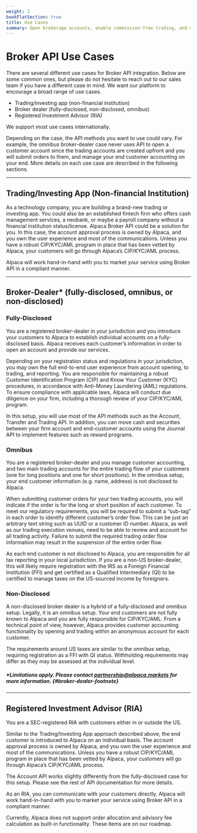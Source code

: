 ```yaml
---
weight: 2
bookFlatSection: true
title: Use Cases
summary: Open brokerage accounts, enable commission-free trading, and manage the ongoing user experience with Alpaca Broker API
---
```


# Broker API Use Cases

There are several different use cases for Broker API integration. Below are some
common ones, but please do not hesitate to reach out to our sales team if you
have a different case in mind. We want our platform to encourage a broad range
of use cases.

- Trading/investing app (non-financial institution)
- Broker dealer (fully-disclosed, non-disclosed, omnibus)
- Registered Investment Advisor (RIA)

We support most use cases internationally.

Depending on the case, the API methods you want to use could vary. For
example, the omnibus broker-dealer case never uses API to open a customer
account since the trading accounts are created upfront and you will submit
orders to them, and manage your end customer accounting on your end. More
details on each use case are described in the following sections.

---

## Trading/Investing App (Non-financial Institution)

As a technology company, you are building a brand-new trading or investing app.
You could also be an established fintech firm who offers cash management
services, a neobank, or maybe a payroll company without a financial institution
status/license. Alpaca Broker API could be a solution for you. In this case, the
account approval process is owned by Alpaca, and you own the user experience and
most of the communications. Unless you have a robust CIP/KYC/AML program in
place that has been vetted by Alpaca, your customers will go through Alpaca’s
CIP/KYC/AML process.

Alpaca will work hand-in-hand with you to market your service using Broker API
in a compliant manner.

---

## Broker-Dealer\* (fully-disclosed, omnibus, or non-disclosed)

### Fully-Disclosed

You are a registered broker-dealer in your jurisdiction and you introduce your
customers to Alpaca to establish individual accounts on a fully-disclosed basis.
Alpaca receives each customer’s information in order to open an account and
provide our services.

Depending on your registration status and regulations in your jurisdiction, you
may own the full end-to-end user experience from account opening, to trading,
and reporting. You are responsible for maintaining a robust Customer
Identification Program (CIP) and Know Your Customer (KYC) procedures, in
accordance with Anti-Money Laundering (AML) regulations. To ensure compliance
with applicable laws, Alpaca will conduct due diligence on your firm, including
a thorough review of your CIP/KYC/AML program.

In this setup, you will use most of the API methods such as the Account,
Transfer and Trading API. In addition, you can move cash and securities between
your firm account and end-customer accounts using the Journal API to implement
features such as reward programs.

### Omnibus

You are a registered broker-dealer and you manage customer accounting, and two
main trading accounts for the entire trading flow of your customers (one for
long positions and one for short positions). In the omnibus setup, your end
customer information (e.g. name, address) is not disclosed to Alpaca.

When submitting customer orders for your two trading accounts, you will indicate
if the order is for the long or short position of each customer. To meet our
regulatory requirements, you will be required to submit a “sub-tag” in each
order to identify different customer’s order flow. This can be just an arbitrary
text string such as UUID or a customer ID number. Alpaca, as well as our trading
execution venues, need to be able to review and account for all trading
activity. Failure to submit the required trading order flow information may
result in the suspension of the entire order flow.

As each end customer is not disclosed to Alpaca, you are responsible for all tax
reporting in your local jurisdiction. If you are a non-US broker-dealer, this
will likely require registration with the IRS as a Foreign Financial Institution
(FFI) and get certified as a Qualified Intermediary (QI) to be certified to
manage taxes on the US-sourced income by foreigners.

### Non-Disclosed

A non-disclosed broker dealer is a hybrid of a fully-disclosed and omnibus setup.
Legally, it is an omnibus setup. Your end customers are not fully known to
Alpaca and you are fully responsible for CIP/KYC/AML. From a technical point of
view, however, Alpaca provides customer accounting functionality by opening and
trading within an anonymous account for each customer.

The requirements around US taxes are similar to the omnibus setup, requiring registration as a FFI with QI status. Withholding requirements may differ as they may be assessed at the individual level.

##### \*_Limitations apply. Please contact partnership@alpaca.markets for more information._ {#broker-dealer-footnote}

---

## Registered Investment Advisor (RIA)

You are a SEC-registered RIA with customers either in or outside the US.

Similar to the Trading/Investing App approach described above, the end customer
is introduced to Alpaca on an individual basis. The account approval process is
owned by Alpaca, and you own the user experience and most of the communications.
Unless you have a robust CIP/KYC/AML program in place that has been vetted by
Alpaca, your customers will go through Alpaca’s CIP/KYC/AML process.

The Account API works slightly differently from the fully-disclosed case for
this setup. Please see the rest of API documentation for more details.

As an RIA, you can communicate with your customers directly. Alpaca will work
hand-in-hand with you to market your service using Broker API in a compliant
manner.

Currently, Alpaca does not support order allocation and advisory fee calculation
as built-in functionality. These items are on our roadmap.

&nbsp;
